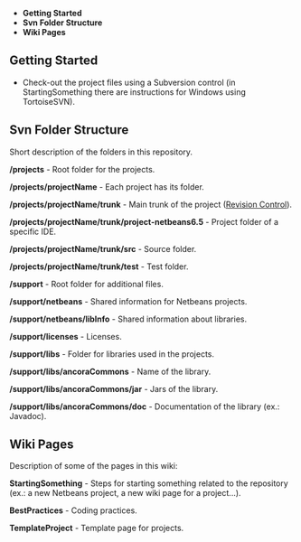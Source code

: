   * **Getting Started**
  * **Svn Folder Structure**
  * **Wiki Pages**

## Getting Started ##

  * Check-out the project files using a Subversion control (in StartingSomething there are instructions for Windows using TortoiseSVN).

## Svn Folder Structure ##

Short description of the folders in this repository.

**/projects** - Root folder for the projects.

**/projects/projectName** - Each project has its folder.

**/projects/projectName/trunk** - Main trunk of the project ([Revision Control](http://en.wikipedia.org/wiki/Revision_control)).

**/projects/projectName/trunk/project-netbeans6.5** - Project folder of a specific IDE.

**/projects/projectName/trunk/src** - Source folder.

**/projects/projectName/trunk/test** - Test folder.

**/support** - Root folder for additional files.

**/support/netbeans** - Shared information for Netbeans projects.

**/support/netbeans/libInfo** - Shared information about libraries.

**/support/licenses** - Licenses.

**/support/libs** - Folder for libraries used in the projects.

**/support/libs/ancoraCommons** - Name of the library.

**/support/libs/ancoraCommons/jar** - Jars of the library.

**/support/libs/ancoraCommons/doc** - Documentation of the library (ex.: Javadoc).

## Wiki Pages ##

Description of some of the pages in this wiki:

**StartingSomething** - Steps for starting something related to the repository (ex.: a new Netbeans project, a new wiki page for a project...).

**BestPractices** - Coding practices.

**TemplateProject** - Template page for projects.